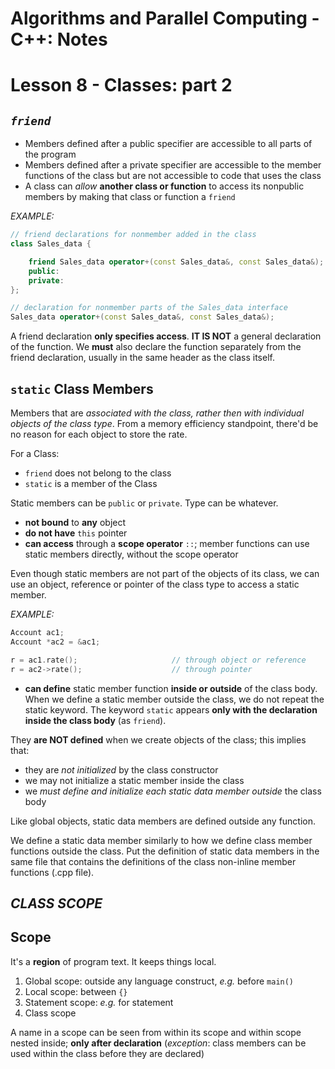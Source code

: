 # **Algorithms and Parallel Computing - C++: Notes**

# **Lesson 8 - Classes: part 2**

## ***`friend`***

- Members defined after a public specifier are accessible to all parts of the program
- Members defined after a private specifier are accessible to the member functions of the class but are not accessible to code that uses the class
- A class can *allow* **another class or function** to access its nonpublic members by making that class or function a `friend`

*EXAMPLE:*

```c++
// friend declarations for nonmember added in the class
class Sales_data {

    friend Sales_data operator+(const Sales_data&, const Sales_data&);
    public:
    private:
};

// declaration for nonmember parts of the Sales_data interface
Sales_data operator+(const Sales_data&, const Sales_data&);
```

A friend declaration **only specifies access**. **IT IS NOT** a general declaration of the function. We **must** also declare the function separately from the friend declaration, usually in the same header as the class itself.

## **`static` Class Members**

Members that are *associated with the class, rather then with individual objects of the class type*.
From a memory efficiency standpoint, there'd be no reason for each object to store the rate.

For a Class:
- `friend` does not belong to the class
- `static` is a member of the Class

Static members can be `public` or `private`. Type can be whatever.

-  **not bound** to **any** object
-  **do not have** `this` pointer
-  **can access** through a **scope operator** `::`; member functions can use static members directly, without the scope operator

Even though static members are not part of the objects of its class, we can use an object, reference or pointer of the class type to access a static member.

*EXAMPLE:*

```c++
Account ac1;
Account *ac2 = &ac1;

r = ac1.rate();                     // through object or reference
r = ac2->rate();                    // through pointer
```

- **can define** static member function **inside or outside** of the class body. When we define a static member outside the class, we do not repeat the static keyword. The keyword `static` appears **only with the declaration inside the class body** (as `friend`).

They **are NOT defined** when we create objects of the class; this implies that:
- they are *not initialized* by the class constructor
- we may not initialize a static member inside the class
- we *must define and initialize each static data member outside* the class body

Like global objects, static data members are defined outside any function.

We define a static data member similarly to how we define class member functions outside the class. Put the definition of static data members in the same file that contains the definitions of the class non-inline member functions (.cpp file).

## ***CLASS SCOPE***

## Scope

It's a **region** of program text. It keeps things local.

1. Global scope: outside any language construct, *e.g.* before `main()`
2. Local scope: between `{}`
3. Statement scope: *e.g.* for statement
4. Class scope

A name in a scope can be seen from within its scope and within scope nested inside; **only after declaration** (*exception*: class members can be used within the class before they are declared)